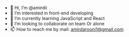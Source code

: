 - 👋 Hi, I’m @amirdii
- 👀 I’m interested in front-end developing
- 🌱 I’m currently learning JavaScript and React
- 💞️ I’m looking to collaborate on team Or alone
- 📫 How to reach me by mail: amirdarooni1@gmail.com

<!---
amirdii/amirdii is a ✨ special ✨ repository because its `README.md` (this file) appears on your GitHub profile.
You can click the Preview link to take a look at your changes.
--->

